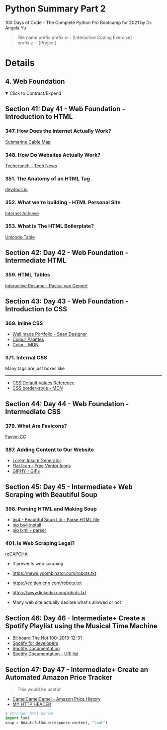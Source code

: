 # Python Summary Part 2

100 Days of Code - The Complete Python Pro Bootcamp for 2021 by Dr. Angela Yu

> File name prefix
> prefix x- : [Interactive Coding Exercise] \
> prefix z- : [Project]

# Details

## 4. Web Foundation

<details open>
  <summary>Click to Contract/Expend</summary>

## Section 41: Day 41 - Web Foundation - Introduction to HTML

### 347. How Does the Internet Actually Work?

[Submarine Cable Map](https://www.submarinecablemap.com/)

### 348. How Do Websites Actually Work?

[Techcrunch - Tech News](https://techcrunch.com/)

### 351. The Anatomy of an HTML Tag

[devdocs.io](https://devdocs.io/)

### 352. What we're building - HTML Personal Site

[Internet Achieve](https://archive.org/web/)

### 353. What is The HTML Boilerplate?

[Unicode Table](https://unicode-table.com/en/)

## Section 42: Day 42 - Web Foundation - Intermediate HTML

### 359. HTML Tables

[Interactive Resume - Pascal van Gemert](https://www.pascalvangemert.nl/)

## Section 43: Day 43 - Web Foundation - Introduction to CSS

### 369. Inline CSS

- [Well made Portfolio - Sean Designer](https://www.seanhalpin.design/)
- [Colour Palettes](https://colorhunt.co/)
- [Color - MDN](https://developer.mozilla.org/en-US/docs/Web/CSS/color_value)

### 371. Internal CSS

Many tags are just boxes like <hr />

- [CSS Default Values Reference](https://www.w3schools.com/cssref/css_default_values.asp)
- [CSS border-style - MDN](https://developer.mozilla.org/en-US/docs/Web/CSS/border-style)

## Section 44: Day 44 - Web Foundation - Intermediate CSS

### 379. What Are Favicons?

[Favion.CC](https://www.favicon.cc/)

### 387. Adding Content to Our Website

- [Lorem Ipsum Generator](https://loremipsum.io/)
- [Flat Icon - Free Ventor Icons](https://www.flaticon.com/)
- [GIPHY - GIFs](https://giphy.com/)

## Section 45: Day 45 - Intermediate+ Web Scraping with Beautiful Soup

### 398. Parsing HTML and Making Soup

- [bs4 - Beautiful Soup Lib - Parse HTML file](https://www.crummy.com/software/BeautifulSoup/bs4/doc/)
- [pip bs4 install](https://pypi.org/project/beautifulsoup4/)
- [pip lxml - parser](https://pypi.org/project/lxml/)

### 401. Is Web Scraping Legal?

[reCAPCHA](https://www.google.com/recaptcha/about/)

- It prevents web scraping

- https://news.ycombinator.com/robots.txt
- https://edition.cnn.com/robots.txt
- https://www.linkedin.com/robots.txt
- Many web site actually declare what's allowed or not

## Section 46: Day 46 - Intermediate+ Create a Spotify Playlist using the Musical Time Machine

- [Billboard The Hot 100: 2013-12-31](https://www.billboard.com/charts/hot-100/2013-12-31/)
- [Spotify for developers](https://developer.spotify.com/dashboard/)
- [Spotify Documentation](https://spotipy.readthedocs.io/en/2.19.0/)
- [Spotify Documentation - URI list](https://spotipy.readthedocs.io/en/2.13.0/#ids-uris-and-urls)

## Section 47: Day 47 - Intermediate+ Create an Automated Amazon Price Tracker

> This would be useful!

- [CamelCamelCamel - Amazon Price History](https://camelcamelcamel.com/)
- [MY HTTP HEADER](http://myhttpheader.com/)

```py
# Stronger html parser
import lxml
soup = BeautifulSoup(response.content, "lxml")
```

</details>
